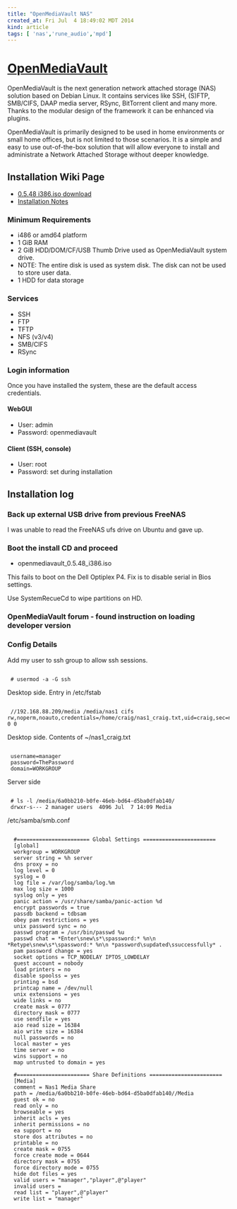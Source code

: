 ```yaml
---
title: "OpenMediaVault NAS"
created_at: Fri Jul  4 18:49:02 MDT 2014
kind: article
tags: [ 'nas','rune_audio','mpd']
---
```


# [OpenMediaVault](http://www.openmediavault.org/)

OpenMediaVault is the next generation network attached storage
(NAS) solution based on Debian Linux. It contains services like SSH,
(S)FTP, SMB/CIFS, DAAP media server, RSync, BitTorrent client and many
more. Thanks to the modular design of the framework it can be enhanced
via plugins.

OpenMediaVault is primarily designed to be used in home environments
or small home offices, but is not limited to those scenarios. It is a
simple and easy to use out-of-the-box solution that will allow everyone
to install and administrate a Network Attached Storage without deeper
knowledge.

## Installation Wiki Page

* [0.5.48 i386.iso download](http://sourceforge.net/projects/openmediavault/files/0.5.48/)
* [Installation Notes](http://wiki.openmediavault.org/index.php?title=Installation)

### Minimum Requirements

* i486 or amd64 platform
* 1 GiB RAM
* 2 GiB HDD/DOM/CF/USB Thumb Drive used as OpenMediaVault system drive.
* NOTE: The entire disk is used as system disk. The disk can not be used to store user data.
* 1 HDD for data storage

### Services

* SSH
* FTP
* TFTP
* NFS (v3/v4)
* SMB/CIFS
* RSync

### Login information

Once you have installed the system, these are the default access credentials.

#### WebGUI

* User: admin
* Password: openmediavault

#### Client (SSH, console)

* User: root
* Password: set during installation

## Installation log

### Back up external USB drive from previous FreeNAS

I was unable to read the FreeNAS ufs drive on Ubuntu and gave up.

### Boot the install CD and proceed

* openmediavault_0.5.48_i386.iso

This fails to boot on the Dell Optiplex P4.
Fix is to disable serial in Bios settings.

Use SystemRecueCd to wipe partitions on HD.

### OpenMediaVault forum - found instruction on loading developer version


### Config Details

Add my user to ssh group to allow ssh sessions.

<pre><code>
 # usermod -a -G ssh 
</code></pre>

Desktop side.  Entry in /etc/fstab

<pre><code>
 //192.168.88.209/media /media/nas1 cifs rw,noperm,noauto,credentials=/home/craig/nas1_craig.txt,uid=craig,sec=ntlmv2 0 0
</code></pre>

Desktop side.  Contents of ~/nas1_craig.txt

<pre><code>
 username=manager
 password=ThePassword
 domain=WORKGROUP
</code></pre>

Server side

<pre><code>
 # ls -l /media/6a0bb210-b0fe-46eb-bd64-d5ba0dfab140/
 drwxr-s--- 2 manager users  4096 Jul  7 14:09 Media
</code></pre>

/etc/samba/smb.conf

<pre><code>
  #======================= Global Settings =======================
  [global]
  workgroup = WORKGROUP
  server string = %h server
  dns proxy = no
  log level = 0
  syslog = 0
  log file = /var/log/samba/log.%m
  max log size = 1000
  syslog only = yes
  panic action = /usr/share/samba/panic-action %d
  encrypt passwords = true
  passdb backend = tdbsam
  obey pam restrictions = yes
  unix password sync = no
  passwd program = /usr/bin/passwd %u
  passwd chat = *Enter\snew\s*\spassword:* %n\n *Retype\snew\s*\spassword:* %n\n *password\supdated\ssuccessfully* .
  pam password change = yes
  socket options = TCP_NODELAY IPTOS_LOWDELAY
  guest account = nobody
  load printers = no
  disable spoolss = yes
  printing = bsd
  printcap name = /dev/null
  unix extensions = yes
  wide links = no
  create mask = 0777
  directory mask = 0777
  use sendfile = yes
  aio read size = 16384
  aio write size = 16384
  null passwords = no
  local master = yes
  time server = no
  wins support = no
  map untrusted to domain = yes
  
  #======================= Share Definitions =======================
  [Media]
  comment = Nas1 Media Share
  path = /media/6a0bb210-b0fe-46eb-bd64-d5ba0dfab140//Media
  guest ok = no
  read only = no
  browseable = yes
  inherit acls = yes
  inherit permissions = no
  ea support = no
  store dos attributes = no
  printable = no
  create mask = 0755
  force create mode = 0644
  directory mask = 0755
  force directory mode = 0755
  hide dot files = yes
  valid users = "manager","player",@"player"
  invalid users = 
  read list = "player",@"player"
  write list = "manager"
</code></pre>

